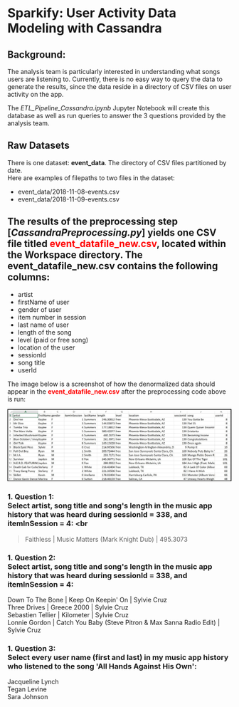 # **Sparkify: User Activity Data Modeling with Cassandra**  
## Background:
The analysis team is particularly interested in understanding what songs users are listening to. Currently, there is no easy way to query the data to generate the results, since the data reside in a directory of CSV files on user activity on the app.
  
The *ETL_Pipeline_Cassandra.ipynb* Jupyter Notebook will create this database as well as run queries to answer the 3 questions provided by the analysis team. 

## Raw Datasets
There is one dataset: **event_data**. The directory of CSV files partitioned by date.   
Here are examples of filepaths to two files in the dataset:  
 * event_data/2018-11-08-events.csv  
 * event_data/2018-11-09-events.csv
 
## The results of the preprocessing step [*CassandraPreprocessing.py*] yields one CSV file titled <font color=red>event_datafile_new.csv</font>, located within the Workspace directory.  The event_datafile_new.csv contains the following columns: 
- artist 
- firstName of user
- gender of user
- item number in session
- last name of user
- length of the song
- level (paid or free song)
- location of the user
- sessionId
- song title
- userId

The image below is a screenshot of how the denormalized data should appear in the <font color=red>**event_datafile_new.csv**</font> after the preprocessing code above is run:<br>

<img src="images/image_event_datafile_new.jpg">


### 1. Question 1: <br>Select artist, song title and song's length in the music app history that was heard during  sessionId = 338, and itemInSession  = 4:  <br
>Faithless | Music Matters (Mark Knight Dub) | 495.3073

### 1. Question 2: <br>Select artist, song title and song's length in the music app history that was heard during  sessionId = 338, and itemInSession  = 4:  <br>
Down To The Bone | Keep On Keepin' On | Sylvie Cruz<br>
	 Three Drives | Greece 2000 | Sylvie Cruz<br>
	 Sebastien Tellier | Kilometer | Sylvie Cruz<br>
	 Lonnie Gordon | Catch You Baby (Steve Pitron & Max Sanna Radio Edit) | Sylvie Cruz</font>  
     
### 1. Question 3: <br>Select every user name (first and last) in my music app history who listened to the song 'All Hands Against His Own':  <br>
Jacqueline Lynch<br>
	 Tegan Levine<br>
	 Sara Johnson 
